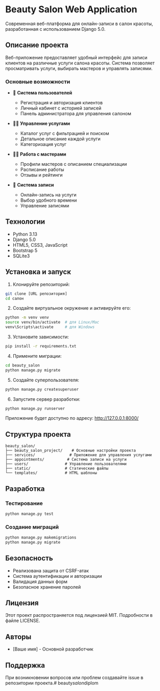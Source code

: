 # Beauty Salon Web Application

Современная веб-платформа для онлайн-записи в салон красоты, разработанная с использованием Django 5.0.

## Описание проекта

Веб-приложение предоставляет удобный интерфейс для записи клиентов на различные услуги салона красоты. Система позволяет просматривать услуги, выбирать мастеров и управлять записями.

### Основные возможности

- 👤 **Система пользователей**
  - Регистрация и авторизация клиентов
  - Личный кабинет с историей записей
  - Панель администратора для управления салоном

- 💇‍♀️ **Управление услугами**
  - Каталог услуг с фильтрацией и поиском
  - Детальное описание каждой услуги
  - Категоризация услуг

- 👩‍💼 **Работа с мастерами**
  - Профили мастеров с описанием специализации
  - Расписание работы
  - Отзывы и рейтинги

- 📅 **Система записи**
  - Онлайн-запись на услуги
  - Выбор удобного времени
  - Управление записями

## Технологии

- Python 3.13
- Django 5.0
- HTML5, CSS3, JavaScript
- Bootstrap 5
- SQLite3

## Установка и запуск

1. Клонируйте репозиторий:
```bash
git clone [URL репозитория]
cd салон
```

2. Создайте виртуальное окружение и активируйте его:
```bash
python -m venv venv
source venv/bin/activate  # для Linux/Mac
venv\Scripts\activate     # для Windows
```

3. Установите зависимости:
```bash
pip install -r requirements.txt
```

4. Примените миграции:
```bash
cd beauty_salon
python manage.py migrate
```

5. Создайте суперпользователя:
```bash
python manage.py createsuperuser
```

6. Запустите сервер разработки:
```bash
python manage.py runserver
```

Приложение будет доступно по адресу: http://127.0.0.1:8000/

## Структура проекта

```
beauty_salon/
├── beauty_salon_project/    # Основные настройки проекта
├── services/               # Приложение для управления услугами
├── appointments/          # Система записи на услуги
├── users/                # Управление пользователями
├── static/               # Статические файлы
└── templates/            # HTML шаблоны
```

## Разработка

### Тестирование

```bash
python manage.py test
```

### Создание миграций

```bash
python manage.py makemigrations
python manage.py migrate
```

## Безопасность

- Реализована защита от CSRF-атак
- Система аутентификации и авторизации
- Валидация данных форм
- Безопасное хранение паролей

## Лицензия

Этот проект распространяется под лицензией MIT. Подробности в файле LICENSE.

## Авторы

- [Ваше имя] - Основной разработчик

## Поддержка

При возникновении вопросов или проблем создавайте issue в репозитории проекта.#   b e a u t y _ s a l o n _ d i p l o m  
 